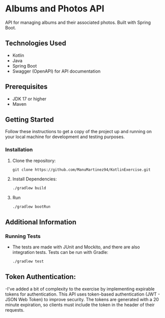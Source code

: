 # Albums and Photos API

API for managing albums and their associated photos. Built with Spring Boot.

## Technologies Used
- Kotlin
- Java
- Spring Boot
- Swagger (OpenAPI) for API documentation

## Prerequisites
- JDK 17 or higher
- Maven

## Getting Started
Follow these instructions to get a copy of the project up and running on your local machine for development and testing purposes.

### Installation
1. Clone the repository:
   ```
   git clone https://github.com/ManuMartinez94/KotlinExercise.git
   ```
2. Install Dependencies:
    ```bash
   ./gradlew build
3. Run
   ```bash
   ./gradlew bootRun

## Additional Information
### Running Tests
 - The tests are made with JUnit and Mockito, and there are also integration tests. Tests can be run with Gradle:

   ```bash
   ./gradlew test

## Token Authentication:
 -I've added a bit of complexity to the exercise by implementing expirable tokens for authentication. This API uses token-based authentication (JWT - JSON Web Token) to improve security. The tokens are generated with a 20 minute expiration, so clients must include the token in the header of their requests. 
